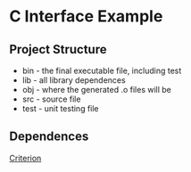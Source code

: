 # C Interface Example

## Project Structure
* bin - the final executable file, including test
* lib - all library dependences
* obj - where the generated .o files will be
* src - source file
* test - unit testing file

## Dependences
[Criterion](https://github.com/Snaipe/Criterion)
